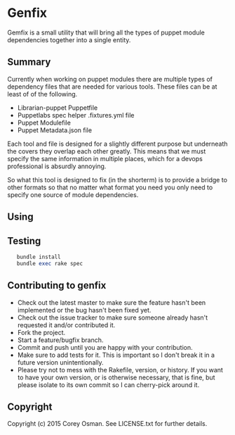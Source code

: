 # Genfix

Gemfix is a small utility that will bring all the types of puppet module dependencies together into a single entity.

## Summary
Currently when working on puppet modules there are multiple types of dependency files that are needed for various tools.
These files can be at least of of the following.

  - Librarian-puppet Puppetfile
  - Puppetlabs spec helper .fixtures.yml file
  - Puppet Modulefile
  - Puppet Metadata.json file
  
Each tool and file is designed for a slightly different purpose but underneath the covers they overlap each other greatly.
This means that we must specify the same information in multiple places, which for a devops professional is absurdly annoying.

So what this tool is designed to fix (in the shorterm) is to provide a bridge to other formats so that no matter what
format you need you only need to specify one source of module dependencies.

## Using
 
## Testing

```ruby
   bundle install
   bundle exec rake spec
```

## Contributing to genfix
 
* Check out the latest master to make sure the feature hasn't been implemented or the bug hasn't been fixed yet.
* Check out the issue tracker to make sure someone already hasn't requested it and/or contributed it.
* Fork the project.
* Start a feature/bugfix branch.
* Commit and push until you are happy with your contribution.
* Make sure to add tests for it. This is important so I don't break it in a future version unintentionally.
* Please try not to mess with the Rakefile, version, or history. If you want to have your own version, or is otherwise necessary, that is fine, but please isolate to its own commit so I can cherry-pick around it.

## Copyright

Copyright (c) 2015 Corey Osman. See LICENSE.txt for
further details.

